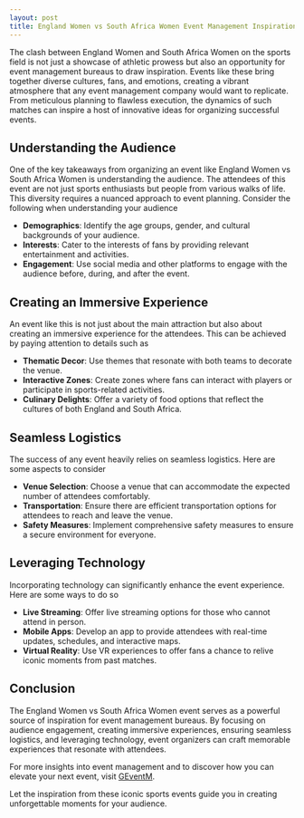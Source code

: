 ```yaml
---
layout: post
title: England Women vs South Africa Women Event Management Inspiration
---
```



The clash between England Women and South Africa Women on the sports field is not just a showcase of athletic prowess but also an opportunity for event management bureaus to draw inspiration. Events like these bring together diverse cultures, fans, and emotions, creating a vibrant atmosphere that any event management company would want to replicate. From meticulous planning to flawless execution, the dynamics of such matches can inspire a host of innovative ideas for organizing successful events.

## Understanding the Audience

One of the key takeaways from organizing an event like England Women vs South Africa Women is understanding the audience. The attendees of this event are not just sports enthusiasts but people from various walks of life. This diversity requires a nuanced approach to event planning. Consider the following when understanding your audience

- **Demographics**: Identify the age groups, gender, and cultural backgrounds of your audience.
- **Interests**: Cater to the interests of fans by providing relevant entertainment and activities.
- **Engagement**: Use social media and other platforms to engage with the audience before, during, and after the event.

## Creating an Immersive Experience

An event like this is not just about the main attraction but also about creating an immersive experience for the attendees. This can be achieved by paying attention to details such as

- **Thematic Decor**: Use themes that resonate with both teams to decorate the venue.
- **Interactive Zones**: Create zones where fans can interact with players or participate in sports-related activities.
- **Culinary Delights**: Offer a variety of food options that reflect the cultures of both England and South Africa.

## Seamless Logistics

The success of any event heavily relies on seamless logistics. Here are some aspects to consider

- **Venue Selection**: Choose a venue that can accommodate the expected number of attendees comfortably.
- **Transportation**: Ensure there are efficient transportation options for attendees to reach and leave the venue.
- **Safety Measures**: Implement comprehensive safety measures to ensure a secure environment for everyone.

## Leveraging Technology

Incorporating technology can significantly enhance the event experience. Here are some ways to do so

- **Live Streaming**: Offer live streaming options for those who cannot attend in person.
- **Mobile Apps**: Develop an app to provide attendees with real-time updates, schedules, and interactive maps.
- **Virtual Reality**: Use VR experiences to offer fans a chance to relive iconic moments from past matches.

## Conclusion

The England Women vs South Africa Women event serves as a powerful source of inspiration for event management bureaus. By focusing on audience engagement, creating immersive experiences, ensuring seamless logistics, and leveraging technology, event organizers can craft memorable experiences that resonate with attendees.

For more insights into event management and to discover how you can elevate your next event, visit [GEventM](https://geventm.com/).

Let the inspiration from these iconic sports events guide you in creating unforgettable moments for your audience.